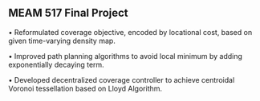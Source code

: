 ## MEAM 517 Final Project

• Reformulated coverage objective, encoded by locational cost, based on given time-varying density map.

• Improved path planning algorithms to avoid local minimum by adding exponentially decaying term.

• Developed decentralized coverage controller to achieve centroidal Voronoi tessellation based on Lloyd Algorithm.
